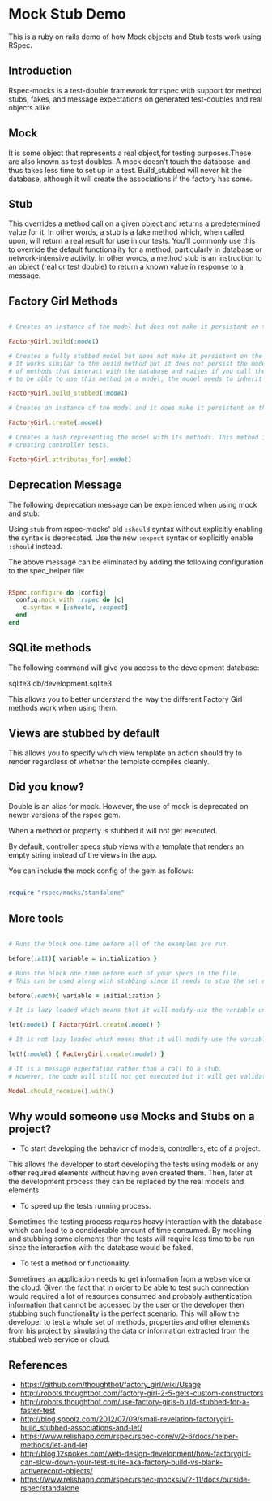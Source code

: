 Mock Stub Demo
==============

This is a ruby on rails demo of how Mock objects and Stub tests work using RSpec.

Introduction
------------
Rspec-mocks is a test-double framework for rspec with support for method stubs, fakes,
and message expectations on generated test-doubles and real objects alike.

Mock
----

It is some object that represents a real object,for testing purposes.These are also known as test doubles. 
A mock doesn’t touch the database–and thus takes less time to set up in a test. Build_stubbed will never hit the database, 
although it will create the associations if the factory has some.

Stub
----

This overrides a method call on a given object and returns a predetermined value for it. In other words, a stub is a fake method which, 
when called upon, will return a real result for use in our tests. You’ll commonly use this to override the default functionality 
for a method, particularly in database or network-intensive activity. In other words, a method stub is an instruction to an object 
(real or test double) to return a known value in response to a message.

Factory Girl Methods
--------------------

```Ruby

# Creates an instance of the model but does not make it persistent on the database

FactoryGirl.build(:model)

# Creates a fully stubbed model but does not make it persistent on the database.
# It works similar to the build method but it does not persist the model. It stubs out a handful 
# of methods that interact with the database and raises if you call them. This means that in order
# to be able to use this method on a model, the model needs to inherit from Active Record.

FactoryGirl.build_stubbed(:model)

# Creates an instance of the model and it does make it persistent on the database

FactoryGirl.create(:model)

# Creates a hash representing the model with its methods. This method is usually used when 
# creating controller tests.

FactoryGirl.attributes_for(:model)

```

Deprecation Message
-------------------

The following deprecation message can be experienced when using mock and stub:

Using `stub` from rspec-mocks' old `:should` syntax without explicitly enabling 
the syntax is deprecated. Use the new `:expect` syntax or explicitly enable 
`:should` instead. 

The above message can be eliminated by adding the following configuration to the 
spec_helper file:

```Ruby

RSpec.configure do |config|
  config.mock_with :rspec do |c|
    c.syntax = [:should, :expect]
  end
end

```

SQLite methods
--------------

The following command will give you access to the development database:

sqlite3 db/development.sqlite3

This allows you to better understand the way the different Factory Girl
methods work when using them.

Views are stubbed by default
----------------------------

This allows you to specify which view template an action should try to render 
regardless of whether the template compiles cleanly.

Did you know?
-------------

Double is an alias for mock. However, the use of mock is deprecated on newer 
versions of the rspec gem.

When a method or property is stubbed it will not get executed.

By default, controller specs stub views with a template that renders an empty
string instead of the views in the app. 

You can include the mock config of the gem as follows: 

```Ruby

require "rspec/mocks/standalone" 

```

More tools
-----------

```Ruby

# Runs the block one time before all of the examples are run.

before(:all){ variable = initialization }

# Runs the block one time before each of your specs in the file. 
# This can be used along with stubbing since it needs to stub the set of methods before each test.

before(:each){ variable = initialization }

# It is lazy loaded which means that it will modify-use the variable until is called and not before.

let(:model) { FactoryGirl.create(:model) }

# It is not lazy loaded which means that it will modify-use the variable the moment is declared.

let!(:model) { FactoryGirl.create(:model) }

# It is a message expectation rather than a call to a stub. 
# However, the code will still not get executed but it will get validated.

Model.should_receive().with() 

```

Why would someone use Mocks and Stubs on a project?
---------------------------------------------------

- To start developing the behavior of models, controllers, etc of a project. 

This allows the developer to start developing the tests using models or any other required elements
without having even created them. Then, later at the development process they can be replaced by the real
models and elements.

- To speed up the tests running process.

Sometimes the testing process requires heavy interaction with the database which can lead to a considerable
amount of time consumed. By mocking and stubbing some elements then the tests will require less time to be 
run since the interaction with the database would be faked. 

- To test a method or functionality.

Sometimes an application needs to get information from a webservice or the cloud. Given the fact that
in order to be able to test such connection would required a lot of resources consumed and probably
authentication information that cannot be accessed by the user or the developer then stubbing such
functionality is the perfect scenario. This will allow the developer to test a whole set of methods,
properties and other elements from his project by simulating the data or information extracted from the
stubbed web service or cloud.
  
References
----------
* https://github.com/thoughtbot/factory_girl/wiki/Usage
* http://robots.thoughtbot.com/factory-girl-2-5-gets-custom-constructors
* http://robots.thoughtbot.com/use-factory-girls-build-stubbed-for-a-faster-test
* http://blog.spoolz.com/2012/07/09/small-revelation-factorygirl-build_stubbed-associations-and-let/
* https://www.relishapp.com/rspec/rspec-core/v/2-6/docs/helper-methods/let-and-let
* http://blog.12spokes.com/web-design-development/how-factorygirl-can-slow-down-your-test-suite-aka-factory-build-vs-blank-activerecord-objects/
* https://www.relishapp.com/rspec/rspec-mocks/v/2-11/docs/outside-rspec/standalone